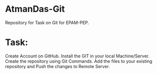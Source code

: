 # AtmanDas-Git
Repository for Task on Git for EPAM-PEP.


# Task:

Create Account on GitHub.
Install the GIT in your local Machine/Server.
Create the repository using Git Commands.
Add the files to your existing repository and Push the changes to Remote Server.
